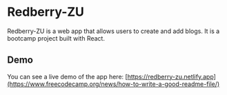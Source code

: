 # Redberry-ZU

Redberry-ZU is a web app that allows users to create and add blogs. It is a bootcamp project built with React.

## Demo

You can see a live demo of the app here: [https://redberry-zu.netlify.app](https://www.freecodecamp.org/news/how-to-write-a-good-readme-file/)
